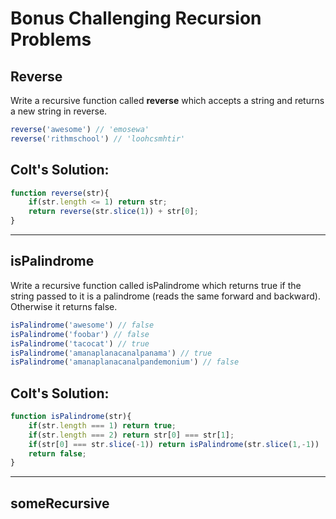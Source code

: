 # Bonus Challenging Recursion Problems

## Reverse

Write a recursive function called **reverse** which accepts a string and returns a new string in reverse.

```js
reverse('awesome') // 'emosewa'
reverse('rithmschool') // 'loohcsmhtir'
```

## Colt's Solution: 

```js
function reverse(str){
	if(str.length <= 1) return str;
	return reverse(str.slice(1)) + str[0];
}
```

<hr>

## isPalindrome

Write a recursive function called isPalindrome which returns true if the string passed to it is a palindrome (reads the same forward and backward). Otherwise it returns false.

```js
isPalindrome('awesome') // false
isPalindrome('foobar') // false
isPalindrome('tacocat') // true
isPalindrome('amanaplanacanalpanama') // true
isPalindrome('amanaplanacanalpandemonium') // false
```

## Colt's Solution: 
```js
function isPalindrome(str){
    if(str.length === 1) return true;
    if(str.length === 2) return str[0] === str[1];
    if(str[0] === str.slice(-1)) return isPalindrome(str.slice(1,-1))
    return false;
}
```

<hr>

## someRecursive